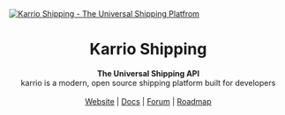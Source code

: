 <a href="https://karrio.io" target="_blank">
  <picture>
    <source media="(prefers-color-scheme: dark)" srcset="https://user-images.githubusercontent.com/10974180/220482299-b49c5b45-10ef-4649-a03a-716ce12f3909.svg" />
    <img alt="Karrio Shipping - The Universal Shipping Platfrom" src="https://user-images.githubusercontent.com/10974180/220482289-0f2dabe4-5c5c-40e2-8462-a7db39ca7282.svg" />
  </picture>
</a>

<div align="center">
  <h1>Karrio Shipping</h1>
</div>

<div align="center">
  <strong>The Universal Shipping API</strong>
</div>

<div align="center">
  karrio is a modern, open source shipping platform built for developers
</div>

<br>

<div align="center">
  <a href="https://karrio.io/">Website</a>
  <span> | </span>
  <a href="https://docs.karrio.io">Docs</a>
  <span> | </span>
  <a href="https://github.com/orgs/karrioapi/discussions">Forum</a>
  <span> | </span>
  <a href="https://github.com/orgs/karrioapi/projects/12">Roadmap</a>
</div>
